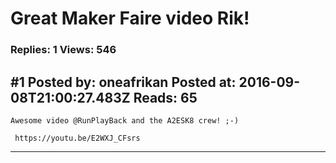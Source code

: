 # Great Maker Faire video Rik!

### Replies: 1 Views: 546

## \#1 Posted by: oneafrikan Posted at: 2016-09-08T21:00:27.483Z Reads: 65

```
Awesome video @RunPlayBack and the A2ESK8 crew! ;-)

 https://youtu.be/E2WXJ_CFsrs
```

---
